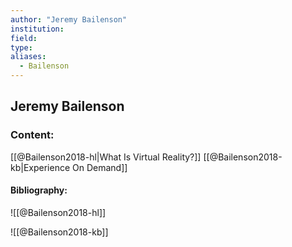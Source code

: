 ```yaml
---
author: "Jeremy Bailenson"
institution:
field:
type:
aliases:
  - Bailenson
---
```


## Jeremy Bailenson

### Content:
[[@Bailenson2018-hl|What Is Virtual Reality?]]
[[@Bailenson2018-kb|Experience On Demand]]

#### Bibliography:

![[@Bailenson2018-hl]]

![[@Bailenson2018-kb]]